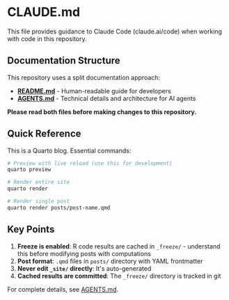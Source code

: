 # CLAUDE.md

This file provides guidance to Claude Code (claude.ai/code) when working with code in this repository.

## Documentation Structure

This repository uses a split documentation approach:

- **[README.md](README.md)** - Human-readable guide for developers
- **[AGENTS.md](AGENTS.md)** - Technical details and architecture for AI agents

**Please read both files before making changes to this repository.**

## Quick Reference

This is a Quarto blog. Essential commands:

```bash
# Preview with live reload (use this for development)
quarto preview

# Render entire site
quarto render

# Render single post
quarto render posts/post-name.qmd
```

## Key Points

1. **Freeze is enabled**: R code results are cached in `_freeze/` - understand this before modifying posts with computations
2. **Post format**: `.qmd` files in `posts/` directory with YAML frontmatter
3. **Never edit `_site/` directly**: It's auto-generated
4. **Cached results are committed**: The `_freeze/` directory is tracked in git

For complete details, see [AGENTS.md](AGENTS.md).
